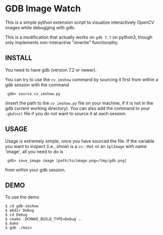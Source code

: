 # GDB Image Watch

This is a simple python extension script to visualize interactively OpenCV
images while debugging with gdb.

This is a modification that actually works on `gdb 7.7` on python3, though only implements non-interactive "imwrite" functionality.

## INSTALL

 You need to have gdb (version 7.2 or newer).

 You can try to use the `cv_imshow` command by sourcing it first from within a gdb
 session with the command

```
 gdb> source cv_imshow.py
```

 (insert the path to the `cv_imshow.py` file on your machine, if it is not in the
 gdb current working directory). You can also add the command to your `.gbdinit`
 file if you do not want to source it at each session.

## USAGE

 Usage is extremely simple, once you have sourced the file. If the variable you
 want to inspect (i.e., show) is a `cv::Mat` or an `IplImage` with name 'image',
 all you need to do is

```
 gdb> save_image image [path/to/image.png=/tmp/gdb.png]
```

 from within your gdb session.


## DEMO

 To use the demo

 ```
 $ cd gdb-imshow
 $ mkdir Debug
 $ cd Debug
 $ cmake -DCMAKE_BUILD_TYPE=Debug ..
 $ make
 $ gdb ./main
 ```


